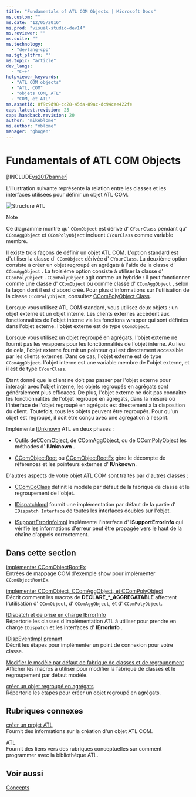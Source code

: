 ```yaml
---
title: "Fundamentals of ATL COM Objects | Microsoft Docs"
ms.custom: ""
ms.date: "12/05/2016"
ms.prod: "visual-studio-dev14"
ms.reviewer: ""
ms.suite: ""
ms.technology: 
  - "devlang-cpp"
ms.tgt_pltfrm: ""
ms.topic: "article"
dev_langs: 
  - "C++"
helpviewer_keywords: 
  - "ATL COM objects"
  - "ATL, COM"
  - "objets COM, ATL"
  - "COM, et ATL"
ms.assetid: 0f9c9d98-cc28-45da-89ac-dc94cee422fe
caps.latest.revision: 25
caps.handback.revision: 20
author: "mikeblome"
ms.author: "mblome"
manager: "ghogen"
---
```

# Fundamentals of ATL COM Objects
[!INCLUDE[vs2017banner](../assembler/inline/includes/vs2017banner.md)]

L'illustration suivante représente la relation entre les classes et les interfaces utilisées pour définir un objet ATL COM.  
  
 ![Structure ATL](../atl/media/vc307y1.png "vc307Y1")  
  
> [!NOTE]
>  Ce diagramme montre qu' `CComObject` est dérivé d' `CYourClass` pendant qu' `CComAggObject` et `CComPolyObject` incluent `CYourClass` comme variable membre.  
  
 Il existe trois façons de définir un objet ATL COM.  L'option standard est d'utiliser la classe d' `CComObject` dérivée d' `CYourClass`.  La deuxième option consiste à créer un objet regroupé en agrégats à l'aide de la classe d' `CComAggObject` .  La troisième option consiste à utiliser la classe d' `CComPolyObject` .  `CComPolyObject` agit comme un hybride : il peut fonctionner comme une classe d' `CComObject` ou comme classe d' `CComAggObject` , selon la façon dont il est d'abord créé.  Pour plus d'informations sur l'utilisation de la classe `CComPolyObject`, consultez [CComPolyObject Class](../atl/reference/ccompolyobject-class.md).  
  
 Lorsque vous utilisez ATL COM standard, vous utilisez deux objets : un objet externe et un objet interne.  Les clients externes accèdent aux fonctionnalités de l'objet interne via les fonctions wrapper qui sont définies dans l'objet externe.  l'objet externe est de type `CComObject`.  
  
 Lorsque vous utilisez un objet regroupé en agrégats, l'objet externe ne fournit pas les wrappers pour les fonctionnalités de l'objet interne.  Au lieu de cela, l'objet externe fournit un pointeur qui est directement accessible par les clients externes.  Dans ce cas, l'objet externe est de type `CComAggObject`.  l'objet interne est une variable membre de l'objet externe, et il est de type `CYourClass`.  
  
 Étant donné que le client ne doit pas passer par l'objet externe pour interagir avec l'objet interne, les objets regroupés en agrégats sont généralement plus efficaces.  De plus, l'objet externe ne doit pas connaître les fonctionnalités de l'objet regroupé en agrégats, dans la mesure où l'interface de l'objet regroupé en agrégats est directement à la disposition du client.  Toutefois, tous les objets peuvent être regroupés.  Pour qu'un objet est regroupé, il doit être conçu avec une agrégation à l'esprit.  
  
 Implémente [IUnknown](http://msdn.microsoft.com/library/windows/desktop/ms680509) ATL en deux phases :  
  
-   Outils de[CComObject](../atl/reference/ccomobject-class.md), de [CComAggObject](../atl/reference/ccomaggobject-class.md), ou de [CComPolyObject](../atl/reference/ccompolyobject-class.md) les méthodes d' **IUnknown** .  
  
-   [CComObjectRoot](../atl/reference/ccomobjectroot-class.md) ou [CComObjectRootEx](../atl/reference/ccomobjectrootex-class.md) gère le décompte de références et les pointeurs externes d' **IUnknown**.  
  
 D'autres aspects de votre objet ATL COM sont traités par d'autres classes :  
  
-   [CComCoClass](../atl/reference/ccomcoclass-class.md) définit le modèle par défaut de la fabrique de classe et le regroupement de l'objet.  
  
-   [IDispatchImpl](../atl/reference/idispatchimpl-class.md) fournit une implémentation par défaut de la partie d' `IDispatch Interface` de toutes les interfaces doubles sur l'objet.  
  
-   [ISupportErrorInfoImpl](../atl/reference/isupporterrorinfoimpl-class.md) implémente l'interface d' **ISupportErrorInfo** qui vérifie les informations d'erreur peut être propagée vers le haut de la chaîne d'appels correctement.  
  
## Dans cette section  
 [implémenter CComObjectRootEx](../atl/implementing-ccomobjectrootex.md)  
 Entrées de mappage COM d'exemple show pour implémenter `CComObjectRootEx`.  
  
 [implémenter CComObject, CComAggObject, et CComPolyObject](../atl/implementing-ccomobject-ccomaggobject-and-ccompolyobject.md)  
 Décrit comment les macros de **DECLARE\_\*\_AGGREGATABLE** affectent l'utilisation d' `CComObject`, d' `CComAggObject`, et d' `CComPolyObject`.  
  
 [IDispatch et de prise en charge IErrorInfo](../atl/supporting-idispatch-and-ierrorinfo.md)  
 Répertorie les classes d'implémentation ATL à utiliser pour prendre en charge `IDispatch` et les interfaces d' **IErrorInfo** .  
  
 [IDispEventImpl prenant](../atl/supporting-idispeventimpl.md)  
 Décrit les étapes pour implémenter un point de connexion pour votre classe.  
  
 [Modifier le modèle par défaut de fabrique de classes et de regroupement](../atl/changing-the-default-class-factory-and-aggregation-model.md)  
 Afficher les macros à utiliser pour modifier la fabrique de classes et le regroupement par défaut modèle.  
  
 [créer un objet regroupé en agrégats](../atl/creating-an-aggregated-object.md)  
 Répertorie les étapes pour créer un objet regroupé en agrégats.  
  
## Rubriques connexes  
 [créer un projet ATL](../atl/reference/creating-an-atl-project.md)  
 Fournit des informations sur la création d'un objet ATL COM.  
  
 [ATL](../atl/active-template-library-atl-concepts.md)  
 Fournit des liens vers des rubriques conceptuelles sur comment programmer avec la bibliothèque ATL.  
  
## Voir aussi  
 [Concepts](../atl/active-template-library-atl-concepts.md)
